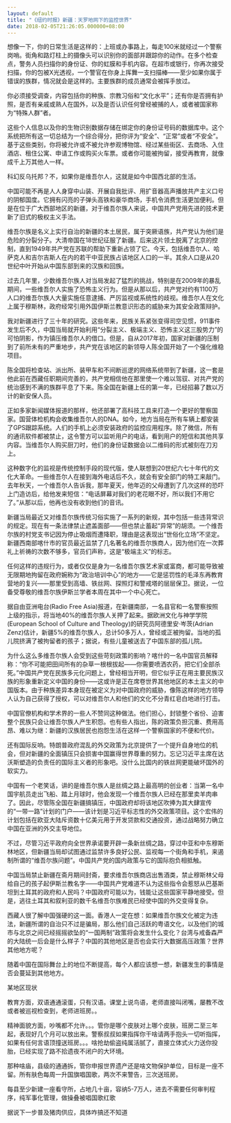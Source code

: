 ```yaml
---
layout: default
title: "《纽约时报》新疆：天罗地网下的监控世界"
date: 2018-02-05T21:26:05.000000+08:00
---
```


想像一下，你的日常生活是这样的：上班或办事路上，每走100米就经过一个警察岗哨。街角和路灯柱上的摄像头可以识别你的面部并跟踪你的动作。在多个检查点，警务人员扫描你的身份证、你的虹膜和手机内容。在超市或银行，你再次接受扫描，你的包被X光透视，一个警官在你身上挥舞一支扫描棒——至少如果你属于错误的族群，情况就会是这样的。主要族群的成员通常会被挥手放过。

你必须接受调查，内容包括你的种族、宗教习俗和“文化水平”；还有你是否拥有护照，是否有亲戚或熟人在国外，以及是否认识任何曾经被捕的人，或者被国家称为“特殊人群”者。

这些个人信息以及你的生物识别数据存储在绑定你的身份证号码的数据库中。这个系统把所有这一切总结为一个综合得分，把你评为“安全”、“正常”或者“不安全”。基于这些类别，你将被允许或不被允许参观博物馆、经过某些街区、去商场、入住酒店、租住公寓、申请工作或购买火车票。或者你可能被拘留，接受再教育，就像成千上万其他人一样。

科幻反乌托邦？不，如果你是维吾尔人，这就是如今中国西北部的生活。

中国可能不再是人人身穿中山装、开展自我批评、用扩音器高声播放共产主义口号的阴郁国度。它拥有闪亮的子弹头高铁和豪华商场，手机令消费生活更加便利。但是在位于广大西部地区的新疆，对于维吾尔族人来说，中国共产党用先进的技术更新了旧式的极权主义手法。

维吾尔族是名义上实行自治的新疆的本土居民，属于突厥语族，共产党认为他们是危险的分裂分子。大清帝国在18世纪征服了新疆。后来这片领土脱离了北京的控制，直到1949年共产党在苏联的帮助下重新占领了它。今天，包括维吾尔人、哈萨克人和吉尔吉斯人在内的若干中亚民族占该地区人口的一半。其余人口是从20世纪中叶开始从中国东部到来的汉族和回族。

过去几年里，少数维吾尔族人对当局发起了猛烈的挑战，特别是在2009年的暴乱期间，一些维吾尔人实施了恐怖主义行为。但是从那以后，共产党对约有1100万人口的维吾尔族人大量实施任意逮捕、严厉监视或系统性的歧视。维吾尔人在文化上属于穆斯林，政府经常引用外国伊斯兰教意识形态的威胁来为其安全政策辩护。

我对新疆进行了三十年的研究。这些年来，民族关系紧张变得司空见惯，911事件发生后不久，中国当局就开始利用“分裂主义、极端主义、恐怖主义这三股势力”的可怕阴影，作为镇压维吾尔人的借口。但是，自从2017年初，国家对新疆的压制到了前所未有的严重地步，共产党在该地区的新领导人陈全国开始了一个强化维稳项目。

陈全国将检查站、派出所、装甲车和不间断巡逻的网络系统带到了新疆，这一套是他此前在西藏任职期间完善的，共产党相信他在那里使一个难以驾驭、对共产党的统治感到不满的族群平息了下来。陈全国在新疆上任的第一年，已经招募了数以万计的新安保人员。

正如多家新闻媒体报道的那样，他还部署了高科技工具来打造一个更好的警察国家。国营体检机构会收集维吾尔人的DNA。如今，地方当局在所有车辆上都安装了GPS跟踪系统。人们的手机上必须安装政府的监控应用程序。除了微信，所有的通讯软件都被禁止，这令警方可以监听用户的电话，看到用户的短信和其他共享内容。当维吾尔人购买厨刀时，他们的身份证数据会以二维码的形式被刻在刀刃上。

这种数字化的监视是传统控制手段的现代版，使人联想到20世纪六七十年代的文化大革命。一些维吾尔人在接到海外电话后不久，就会有安全部门的特工来敲门。去年秋天，一个维吾尔人告诉我，那年夏天，他年迈的父母遭到了几次这样的恐吓上门造访后，给他发来短信：“电话屏幕对我们的老花眼不好，所以我们不用它了。”从那以后，他再也没有收到他们的音讯。

新疆当局最近又对维吾尔族传统习俗实施了一系列的新规，其中包括一些违背常识的规定。现在有一条法律禁止遮盖面部——但也禁止蓄起“异常”的胡须。一个维吾尔族的村党支书记因为停止吸烟而遭降职，理由是这表现出“世俗化立场”不坚定。新疆西南部喀什市的官员最近监禁了几名著名的维吾尔族商人，因为他们在一次葬礼上祈祷的次数不够多，官员们声称，这是“极端主义”的标志。

任何这样的违规行为，或者仅仅是身为一名维吾尔族艺术家或富商，都可能导致被无限期地拘留在政府婉称为“政治培训中心”的地方——它是惩罚性的毛泽东再教育营地的复兴——那里受到高墙、铁丝网、探照灯和警戒塔的层层保卫。据说，一位备受尊敬的维吾尔族伊斯兰学者本周在其中一个中心死亡。

据自由亚洲电台(Radio Free Asia)报道，在新疆南部，一名县官和一名警察按照上级的指示，将当地40%的维吾尔族人关押了起来。据欧洲文化与神学学院(European School of Culture and Theology)的研究员阿德里安·岑茨(Adrian Zenz)估计，新疆5%的维吾尔族人，总计50多万人，曾经或正被拘留。当地的孤儿院挤满了被拘留者的孩子；据说，有些儿童被送去了中国东部的孤儿院。

为什么这么多维吾尔族人会受到这些苛刻政策的影响？喀什的一名中国官员解释称：“你不可能把田间所有的杂草一根根拔起——你需要喷洒农药，把它们全部杀死。”中国共产党在民族多元化问题上，曾经相当开明，但它似乎正在用主要民族汉族的形象重新定义中国的身份——这或许是正在席卷世界其他地区的本土主义的中国版本。由于种族差异本身现在被定义为对中国政府的威胁，像陈这样的地方领导人认为自己获得了授权，可以对维吾尔人和他们的文化不分青红皂白地进行打击。

中国官僚机构和学术界的一些人不赞同这种做法。他们担心，封锁整个省份、迫害整个民族只会让维吾尔族人产生积怨。也有些人指出，陈的政策负担沉重、费用高昂、难以为继：新疆的汉族居民也抱怨生活在这样一个警察国家的不便和代价。

还有国际反响。特朗普政府混乱的外交政策为北京提供了一个提升自身地位的机会，但对新疆的全面镇压只会损害中国赢得世界尊重的努力。忘记习近平主席在达沃斯塑造的负责任的国际主义者的形象吧。没什么比国内的铁丝网更能破坏国外的软实力。

中国有一个老笑话，讲的是维吾尔族人是丝绸之路上最高明的创业者：当第一名中国宇航员走出飞船、踏上月球时，他会发现一个维吾尔族人已经在那里卖羊肉串了。因此，尽管陈全国在新疆搞镇压，中国政府却将该地区吹捧为其大肆宣传的“一带一路”计划的门户——该计划是习近平标志性的外交政策项目。这个宏伟的计划包括在欧亚大陆斥资数十亿美元用于开发贷款和交通投资，通过战略努力确立中国在亚洲的外交主导地位。

不过，尽管习近平政府向全世界承诺要开辟一条新丝绸之路，穿过中亚和中东穆斯林地区，但新疆当局却试图通过监禁许多良好公民、监视每一个街角和手机，来遏制所谓的“维吾尔族问题”。中国共产党的国内政策与它的国际抱负相抵触。

中国当局禁止新疆在斋月期间封斋，要求维吾尔族商店出售酒类，禁止穆斯林父母给自己的孩子起伊斯兰教名字——中国共产党难道不认为这些指令会惹怒从巴基斯坦到土耳其的政府和人民吗？中国政府可能以为，钱能让这些国家平静地接受。但是，逃往土耳其和叙利亚的数千名维吾尔族难民已经使中国的外交变得复杂。

西藏人很了解中国强硬的这一面。香港人一定在想：如果维吾尔族文化被定为违法，新疆所谓的自治只不过是骗局，那么他们自己活跃的粤语文化，以及他们的城市与北京之间已经摇摇欲坠的“一国两制”政策将会发生什么变化？台湾与戒备森严的大陆统一后会是什么样子？中国的其他地区是否也会实行大数据高压政策？世界其他地方呢？

随着中国在国际舞台上的地位不断提高，每个人都应该想一想，新疆发生的事情是否会蔓延到其他地方。

某地区现状

教育方面，双语通通滚蛋，只有汉语。课堂上说鸟语，老师直接叫闭嘴，屡教不改或者被巡视检查到，老师进班房。。

精神面貌方面，吵嘴都不允许。。。管你是哪个皮肤对上哪个皮肤，班房二至三年起，表现好几个月可以放出来。警察叔叔如果指挥你干啥请两手抱头一切听指挥，如果有任何言语顶撞送班房。。。啥抢劫偷盗纯属活腻了，直接立体式火力送你投胎，已经实现了路不拾遗夜不闭户的大环境。

那种啥庙，县级的通通拆，管你申报世界遗产还是啥文物保护单位，目标是一座不留。所有肤色每周一升国旗唱国歌，两次不来警告，三次送班房。

每县至少新建一座看守所，占地几十亩，容纳5-7万人，进去不需要任何审判程序，纯军事化管理，做操叠被唱国歌红歌

据说下一步普及猪肉供应，具体咋搞还不知道

